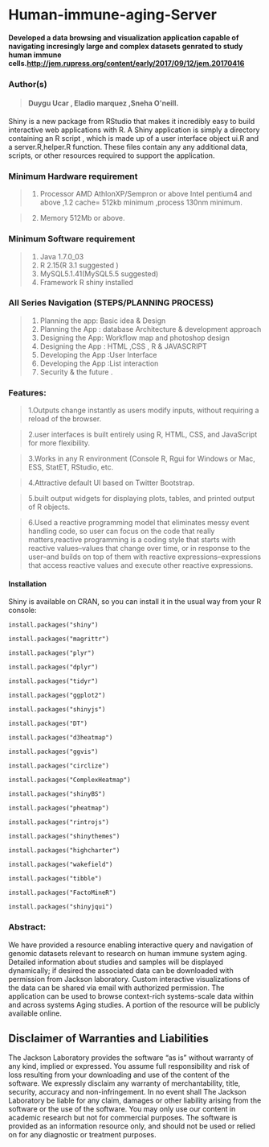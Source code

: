 # Human-immune-aging-Server

#### Developed a data browsing and visualization application capable of navigating incresingly large and complex datasets genrated to study human immune cells.http://jem.rupress.org/content/early/2017/09/12/jem.20170416

### Author(s)

 > #### Duygu Ucar , Eladio marquez ,Sneha O'neill.


Shiny is a new package from RStudio that makes it incredibly easy to build interactive web applications with R.
A Shiny application is simply a directory containing an R script , which is made up of a user interface object ui.R and a server.R,helper.R function. These files contain any any additional data, scripts, or other resources required to support the application. 

### Minimum Hardware requirement
>  1) Processor AMD AthlonXP/Sempron or above  Intel pentium4 and above ,1.2 cache= 512kb minimum ,process 130nm minimum.
  
>  2) Memory 512Mb or above.

### Minimum Software requirement


> 1)	Java 1.7.0_03
> 2)	R 2.15(R 3.1 suggested )
> 3)	MySQL5.1.41(MySQL5.5 suggested)
> 4)	Framework R shiny installed

### All  Series Navigation (STEPS/PLANNING PROCESS)

> 1.	Planning the app: Basic idea & Design 
> 2.	Planning the App : database Architecture & development approach
> 3.	Designing the App: Workflow map and photoshop design 
> 4.	Designing the App : HTML ,CSS , R & JAVASCRIPT
> 5.	Developing the App :User Interface 
> 7.	Developing the App :List interaction
> 8.	Security & the future .

### Features:


> 1.Outputs change instantly as users modify inputs, without requiring a reload of the browser.

> 2.user interfaces is built entirely using R, HTML, CSS, and JavaScript for more flexibility.

> 3.Works in any R environment (Console R, Rgui for Windows or Mac, ESS, StatET, RStudio, etc.

> 4.Attractive default UI based on Twitter Bootstrap.

> 5.built output widgets for displaying plots, tables, and printed output of R objects.

> 6.Used a reactive programming model that eliminates messy event handling code, so user can focus on the code that really    matters,reactive programming is a coding style that starts with reactive values–values that change over time, or in response to the user–and builds on top of them with reactive expressions–expressions that access reactive values and execute other reactive expressions.

#### Installation
Shiny is available on CRAN, so you can install it in the usual way from your R console:

`install.packages("shiny")`

`install.packages("magrittr")`

`install.packages("plyr")`

`install.packages("dplyr")`

`install.packages("tidyr")`

`install.packages("ggplot2")`

`install.packages("shinyjs")`

`install.packages("DT")`

`install.packages("d3heatmap")`

`install.packages("ggvis")`

`install.packages("circlize")`

`install.packages("ComplexHeatmap")`

`install.packages("shinyBS")`

`install.packages("pheatmap")`

`install.packages("rintrojs")`

`install.packages("shinythemes")`

`install.packages("highcharter")`

`install.packages("wakefield")`

`install.packages("tibble")`

`install.packages("FactoMineR")`

`install.packages("shinyjqui")`

   
### Abstract:

We have provided a resource enabling interactive query and navigation of genomic datasets relevant to research on human immune system aging. Detailed information about studies and samples will be displayed dynamically; if desired the associated data can be downloaded with permission from Jackson laboratory. Custom interactive visualizations of the data can be shared via email with authorized permission. The application can be used to browse context-rich systems-scale data within and across systems Aging studies. A portion of the resource will be publicly available online.


## Disclaimer of Warranties and Liabilities

The Jackson Laboratory provides the software “as is” without warranty of any kind, implied or expressed. You assume full responsibility and risk of loss resulting from your downloading and use of the content of the software. We expressly disclaim any warranty of merchantability, title, security, accuracy and non-infringement. In no event shall The Jackson Laboratory be liable for any claim, damages or other liability arising from the software or the use of the software. You may only use our content in academic research but not for commercial purposes. The software is provided as an information resource only, and should not be used or relied on for any diagnostic or treatment purposes.
